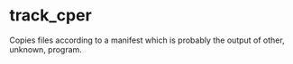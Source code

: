 # track_cper
Copies files according to a manifest which is probably the output of other, unknown, program.
